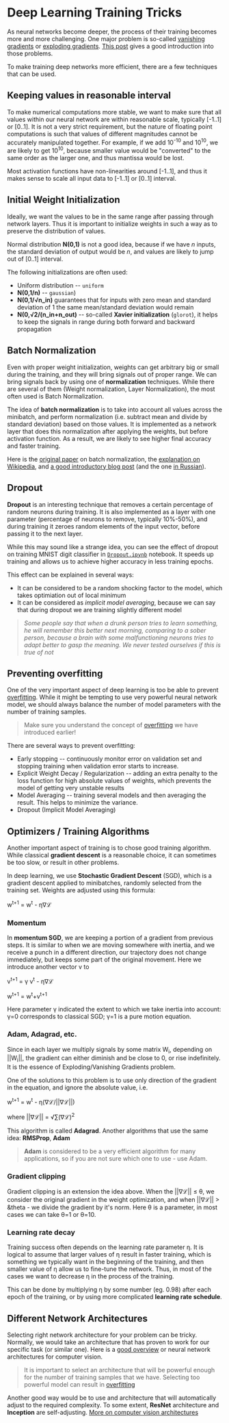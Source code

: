 # Deep Learning Training Tricks

As neural networks become deeper, the process of their training becomes more and more challenging. One major problem is so-called [vanishing gradients](https://en.wikipedia.org/wiki/Vanishing_gradient_problem) or [exploding gradients](https://deepai.org/machine-learning-glossary-and-terms/exploding-gradient-problem#:~:text=Exploding%20gradients%20are%20a%20problem,updates%20are%20small%20and%20controlled.). [This post](https://towardsdatascience.com/the-vanishing-exploding-gradient-problem-in-deep-neural-networks-191358470c11) gives a good introduction into those problems.

To make training deep networks more efficient, there are a few techniques that can be used.

## Keeping values in reasonable interval

To make numerical computations more stable, we want to make sure that all values within our neural network are within reasonable scale, typically [-1..1] or [0..1]. It is not a very strict requirement, but the nature of floating point computations is such that values of different magnitudes cannot be accurately manipulated together. For example, if we add 10<sup>-10</sup> and 10<sup>10</sup>, we are likely to get 10<sup>10</sup>, because smaller value would be "converted" to the same order as the larger one, and thus mantissa would be lost.

Most activation functions have non-linearities around [-1..1], and thus it makes sense to scale all input data to [-1..1] or [0..1] interval.

## Initial Weight Initialization

Ideally, we want the values to be in the same range after passing through network layers. Thus it is important to initialize weights in such a way as to preserve the distribution of values.

Normal distribution **N(0,1)** is not a good idea, because if we have *n* inputs, the standard deviation of output would be *n*, and values are likely to jump out of [0..1] interval.

The following initializations are often used:

 * Uniform distribution -- `uniform`
 * **N(0,1/n)** -- `gaussian`)
 * **N(0,1/&radic;n_in)** guarantees that for inputs with zero mean and standard deviation of 1 the same mean/standard deviation would remain
 * **N(0,&radic;2/(n_in+n_out)** -- so-called **Xavier initialization** (`glorot`), it helps to keep the signals in range during both forward and backward propagation

## Batch Normalization

Even with proper weight initialization, weights can get arbitrary big or small during the training, and they will bring signals out of proper range. We can bring signals back by using one of **normalization** techniques. While there are several of them (Weight normalization, Layer Normalization), the most often used is Batch Normalization.

The idea of **batch normalization** is to take into account all values across the minibatch, and perform normalization (i.e. subtract mean and divide by standard deviation) based on those values. It is implemented as a network layer that does this normalization after applying the weights, but before activation function. As a result, we are likely to see higher final accuracy and faster training.

Here is the [original paper](https://arxiv.org/pdf/1502.03167.pdf) on batch normalization, the [explanation on Wikipedia](https://en.wikipedia.org/wiki/Batch_normalization), and [a good introductory blog post](https://towardsdatascience.com/batch-normalization-in-3-levels-of-understanding-14c2da90a338) (and the one [in Russian](https://habrahabr.ru/post/309302/)).

## Dropout

**Dropout** is an interesting technique that removes a certain percentage of random neurons during training. It is also implemented as a layer with one parameter (percentage of neurons to remove, typically 10%-50%), and during training it zeroes random elements of the input vector, before passing it to the next layer.

While this may sound like a strange idea, you can see the effect of dropout on training MNIST digit classifier in [`Dropout.ipynb`](Dropout.ipynb) notebook. It speeds up training and allows us to achieve higher accuracy in less training epochs.

This effect can be explained in several ways:
 * It can be considered to be a random shocking factor to the model, which takes optimiation out of local minimum
 * It can be considered as *implicit model averaging*, because we can say that during dropout we are training slightly different model 

> *Some people say that when a drunk person tries to learn something, he will remember this better next morning, comparing to a sober person, because a brain with some malfunctioning neurons tries to adapt better to gasp the meaning. We never tested ourselves if this is true of not*

## Preventing overfitting

One of the very important aspect of deep learning is too be able to prevent [overfitting](../3-NeuralNetworks/05-Frameworks/Overfitting.md). While it might be tempting to use very powerful neural network model, we should always balance the number of model parameters with the number of training samples.

> Make sure you understand the concept of [overfitting](../3-NeuralNetworks/05-Frameworks/Overfitting.md) we have introduced earlier!

There are several ways to prevent overfitting:

 * Early stopping -- continuously monitor error on validation set and stopping training when validation error starts to increase.
 * Explicit Weight Decay / Regularization -- adding an extra penalty to the loss function for high absolute values of weights, which prevents the model of getting very unstable results 
 * Model Averaging -- training several models and then averaging the result. This helps to minimize the variance.
 * Dropout (Implicit Model Averaging)

## Optimizers / Training Algorithms

Another important aspect of training is to chose good training algorithm. While classical **gradient descent** is a reasonable choice, it can sometimes be too slow, or result in other problems.

In deep learning, we use **Stochastic Gradient Descent** (SGD), which is a gradient descent applied to minibatches, randomly selected from the training set. Weights are adjusted using this formula:

w<sup>t+1</sup> = w<sup>t</sup> - &eta;&nabla;&lagran;

### Momentum

In **momentum SGD**, we are keeping a portion of a gradient from previous steps. It is similar to when we are moving somewhere with inertia, and we receive a punch in a different direction, our trajectory does not change immediately, but keeps some part of the original movement. Here we introduce another vector v to 

v<sup>t+1</sup> = &gamma; v<sup>t</sup> - &eta;&nabla;&lagran;
 
w<sup>t+1</sup> = w<sup>t</sup>+v<sup>t+1</sup>

Here parameter &gamma; indicated the extent to which we take inertia into account: &gamma;=0 corresponds to classical SGD; &gamma;=1 is a pure motion equation.

### Adam, Adagrad, etc.

Since in each layer we multiply signals by some matrix W<sub>i</sub>, depending on ||W<sub>i</sub>||, the gradient can either diminish and be close to 0, or rise indefinitely. It is the essence of Exploding/Vanishing Gradients problem.

One of the solutions to this problem is to use only direction of the gradient in the equation, and ignore the absolute value, i.e.

w<sup>t+1</sup> = w<sup>t</sup> - &eta;(&nabla;&lagran;/||&nabla;&lagran;||)

where ||&nabla;&lagran;|| = &radic;&sum;(&nabla;&lagran;)<sup>2</sup>

This algorithm is called **Adagrad**. Another algorithms that use the same idea: **RMSProp**, **Adam**

> **Adam** is considered to be a very efficient algorithm for many applications, so if you are not sure which one to use - use Adam. 

### Gradient clipping

Gradient clipping is an extension the idea above. When the ||&nabla;&lagran;|| &le; &theta;, we consider the original gradient in the weight optimization, and when ||&nabla;&lagran;|| > &theta - we divide the gradient by it's norm. Here &theta; is a parameter, in most cases we can take &theta;=1 or &theta;=10.

### Learning rate decay

Training success often depends on the learning rate parameter &eta;. It is logical to assume that larger values of &eta; result in faster training, which is something we typically want in the beginning of the training, and then smaller value of &eta; allow us to fine-tune the network. Thus, in most of the cases we want to decrease &eta; in the process of the training.

This can be done by multiplying &eta; by some number (eg. 0.98) after each epoch of the training, or by using more complicated **learning rate schedule**. 


## Different Network Architectures

Selecting right network architecture for your problem can be tricky. Normally, we would take an architecture that has proven to work for our specific task (or similar one). Here is a [good overview](https://www.topbots.com/a-brief-history-of-neural-network-architectures/) or neural network architectures for computer vision. 

> It is important to select an architecture that will be powerful enough for the number of training samples that we have. Selecting too powerful model can result in [overfitting](../3-NeuralNetworks/05-Frameworks/Overfitting.md)

Another good way would be to use and architecture that will automatically adjust to the required complexity. To some extent, **ResNet** architecture and **Inception** are self-adjusting. [More on computer vision architectures](../07-ConvNets/CNN_Architectures.md)
